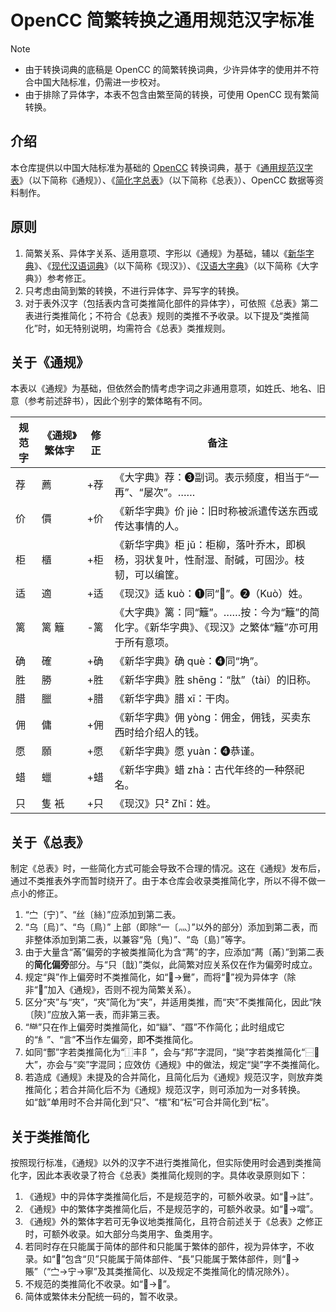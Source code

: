 # OpenCC 简繁转换之通用规范汉字标准

> [!NOTE]
> - 由于转换词典的底稿是 OpenCC 的简繁转换词典，少许异体字的使用并不符合中国大陆标准，仍需进一步校对。
> - 由于排除了异体字，本表不包含由繁至简的转换，可使用 OpenCC 现有繁简转换。

## 介绍

本仓库提供以中国大陆标准为基础的 [OpenCC](https://github.com/BYVoid/OpenCC) 转换词典，基于《[通用规范汉字表](https://zh.wikipedia.org/zh-cn/%E9%80%9A%E7%94%A8%E8%A7%84%E8%8C%83%E6%B1%89%E5%AD%97%E8%A1%A8)》（以下简称《通规》）、《[简化字总表](https://zh.wikipedia.org/zh-cn/%E7%AE%80%E5%8C%96%E5%AD%97%E6%80%BB%E8%A1%A8)》（以下简称《总表》）、OpenCC 数据等资料制作。

## 原则

1. 简繁关系、异体字关系、适用意项、字形以《通规》为基础，辅以《[新华字典](https://zh.wikipedia.org/zh-cn/%E6%96%B0%E5%8D%8E%E5%AD%97%E5%85%B8)》、《[现代汉语词典](https://zh.wikipedia.org/zh-cn/%E7%8E%B0%E4%BB%A3%E6%B1%89%E8%AF%AD%E8%AF%8D%E5%85%B8)》（以下简称《现汉》）、《[汉语大字典](https://zh.wikipedia.org/zh-cn/%E6%B1%89%E8%AF%AD%E5%A4%A7%E5%AD%97%E5%85%B8)》（以下简称《大字典》）参考修正。
1. 只考虑由简到繁的转换，不进行异体字、异写字的转换。
1. 对于表外汉字（包括表内含可类推简化部件的异体字），可依照《总表》第二表进行类推简化；不符合《总表》规则的类推不予收录。以下提及“类推简化”时，如无特别说明，均需符合《总表》类推规则。

## 关于《通规》

本表以《通规》为基础，但依然会酌情考虑字词之非通用意项，如姓氏、地名、旧意（参考前述辞书），因此个别字的繁体略有不同。

|规范字|《通规》繁体字|修正|备注|
|---|---|---|---|
|荐|薦|+荐|《大字典》荐：➌副词。表示频度，相当于“一再”、“屡次”。……|
|价|價|+价|《新华字典》价 jiè：旧时称被派遣传送东西或传达事情的人。|
|柜|櫃|+柜|《新华字典》柜 jǔ：柜柳，落叶乔木，即枫杨，羽状复叶，性耐湿、耐碱，可固沙。枝韧，可以编筐。|
|适|適|+适|《现汉》适 kuò：➊同“𨓈”。➋（Kuò）姓。|
|篱|篱 籬|-篱|《大字典》篱：同“籬”。……按：今为“籬”的简化字。《新华字典》、《现汉》之繁体“籬”亦可用于所有意项。|
|确|確|+确|《新华字典》确 què：➍同“埆”。|
|胜|勝|+胜|《新华字典》胜 shēng：“肽”（tài）的旧称。|
|腊|臘|+腊|《新华字典》腊 xī：干肉。|
|佣|傭|+佣|《新华字典》佣 yòng：佣金，佣钱，买卖东西时给介绍人的钱。|
|愿|願|+愿|《新华字典》愿 yuàn：➍恭谨。|
|蜡|蠟|+蜡|《新华字典》蜡 zhà：古代年终的一种祭祀名。|
|只|隻 衹|+只|《现汉》只² Zhǐ：姓。|

## 关于《总表》

制定《总表》时，一些简化方式可能会导致不合理的情况。这在《通规》发布后，通过不类推表外字而暂时绕开了。由于本仓库会收录类推简化字，所以不得不做一点小的修正。

1. “㝉〔宁〕”、“丝〔絲〕”应添加到第二表。
1. “乌〔烏〕”、“鸟〔鳥〕” 上部（即除“一〔灬〕”以外的部分）添加到第二表，而非整体添加到第二表，以兼容“凫〔鳬〕”、“岛〔島〕”等字。
1. 由于大量含“㒼”偏旁的字被类推简化为含“𬜯”的字，应添加“𬜯〔㒼〕”到第二表的**简化偏旁**部分。与“只〔戠〕”类似，此简繁对应关系仅在作为偏旁时成立。
1. 规定“與”作上偏旁时不类推简化，如“𱊭->鸒”，而将“𱉰”视为异体字（除非“𱉰”加入《通规》，否则不视为简繁关系）。
1. 区分“㚒”与“夾”，“夾”简化为“夹”，并适用类推，而“㚒”不类推简化，因此“陕〔陝〕”应放入第一表，而非第三表。
1. “龻”只在作上偏旁时类推简化，如“䜌”、“羉”不作简化；此时组成它的“糹”、“言”**不**当作左偏旁，即**不**类推简化。
1. 如同“酆”字若类推简化为“⿰丰阝”，会与“邦”字混同，“奱”字若类推简化“⿱𰁜大”，亦会与“奕”字混同；应效仿《通规》中的做法，规定“奱”字不类推简化。
1. 若造成《通规》未提及的合并简化，且简化后为《通规》规范汉字，则放弃类推简化；若合并简化后不为《通规》规范汉字，则可添加为一对多转换。如“戠”单用时不合并简化到“只”、“橒”和“枟”可合并简化到“枟”。

## 关于类推简化

按照现行标准，《通规》以外的汉字不进行类推简化，但实际使用时会遇到类推简化字，因此本表收录了符合《总表》类推简化规则的字。具体收录原则如下：

1. 《通规》中的异体字类推简化后，不是规范字的，可额外收录。如“𬣣->註”。
1. 《通规》中的繁体字类推简化后，不是规范字的，可额外收录。如“𪠽->噹”。
1. 《通规》外的繁体字若可无争议地类推简化，且符合前述关于《总表》之修正时，可额外收录。如大部分鸟类用字、鱼类用字。
1. 若同时存在只能属于简体的部件和只能属于繁体的部件，视为异体字，不收录。如“𧹔”包含“贝”只能属于简体部件、“長”只能属于繁体部件，则“𧹔->賬”（“㝉->宁->寧”及其类推简化、以及规定不类推简化的情况除外）。
1. 不规范的类推简化不收录。如“𪹀->𤑹”。
1. 简体或繁体未分配统一码的，暂不收录。
